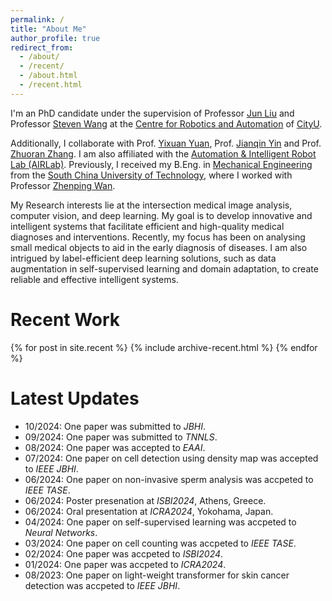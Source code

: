 ```yaml
---
permalink: /
title: "About Me"
author_profile: true
redirect_from:
  - /about/
  - /recent/
  - /about.html
  - /recent.html
---
```


I'm an PhD candidate under the supervision of Professor [Jun Liu](https://www.imse.hku.hk/people/j-liu) and Professor [Steven Wang](https://www.cityu.edu.hk/stfprofile/stevenwang.htm) at the 
[Centre for Robotics and Automation](https://www.cityu.edu.hk/cra/) of [CityU](https://www.cityu.edu.hk/). 
<!-- and [Department of Data and Systems Engineering](https://www.dase.hku.hk/) of [HKU](https://www.hku.hk/) -->
Additionally, I collaborate with Prof. [Yixuan Yuan](https://www.ee.cuhk.edu.hk/~yxyuan/), Prof. [Jianqin Yin](https://www.researchgate.net/profile/Jianqin-Yin) and Prof. [Zhuoran Zhang](https://sse.cuhk.edu.cn/en/faculty/zhangzhuoran).
I am also affiliated with the 
[Automation & Intelligent Robot Lab (AIRLab)](https://airlab.hku.hk/team).
Previously, I received my B.Eng. in
[Mechanical Engineering](http://cogsci.ucmerced.edu/) from the
[South China University of Technology](https://www.scut.edu.cn/en/), where I worked with Professor
[Zhenping Wan](https://www.researchgate.net/profile/Zhenping-Wan).

My Research interests lie at the intersection medical image analysis, computer vision, and deep learning.
My goal is to develop innovative and intelligent systems that facilitate efficient and high-quality medical diagnoses and interventions. 
Recently, my focus has been on analysing small medical objects to aid in the early diagnosis of diseases.
I am also intrigued by label-efficient deep learning solutions, such as data augmentation in self-supervised learning and domain adaptation, to create reliable and effective intelligent systems.


Recent Work
======
{% for post in site.recent %}
  {% include archive-recent.html %}
{% endfor %}


Latest Updates
======
<!-- * 09/2018: I took the position of Research Fellow in The University of Melbourne. -->
<!-- * 09/2018: I submitted my PhD thesis. -->
<!-- * 10/2024: One paper was submitted to *TNNLS*, and another to *JBHI*. -->
* 10/2024: One paper was submitted to *JBHI*.
* 09/2024: One paper was submitted to *TNNLS*.
* 08/2024: One paper was accepted to *EAAI*.
* 07/2024: One paper on cell detection using density map was accepted to *IEEE JBHI*.
* 06/2024: One paper on non-invasive sperm analysis was accpeted to *IEEE TASE*.
* 06/2024: Poster presenation at *ISBI2024*, Athens, Greece.
* 06/2024: Oral presentation at *ICRA2024*, Yokohama, Japan.
* 04/2024: One paper on self-supervised learning was accpeted to *Neural Networks*.
* 03/2024: One paper on cell counting was accpeted to *IEEE TASE*.
* 02/2024: One paper was accpeted to *ISBI2024*.
* 01/2024: One paper was accpeted to *ICRA2024*.
* 08/2023: One paper on light-weight transformer for skin cancer detection was accpeted to *IEEE JBHI*.

<!-- * 01/2021: Three papers were accepted to ICLR2021, two spotlight (top 4%) and one poster. -->
<!-- * 06/2020: I will join the School of Information Technology, Deakin University, as a lecturer. -->
<!-- * 05/2020: One paper on understanding medical adversarial attacks/examples was accepted to journal Pattern Recognition.  -->
<!-- * 12/2019: Two papers were accepted to ICLR2020. -->
<!-- * 12/2019: I gave a invited tutorial on Adversarial Machine Learning (AML) at <a href="http://nugget.unisa.edu.au/AI2019/index.php#" target="_blank">Australasian Joint Conference on Artificial Intelligence (AI2019)</a>. <a href="https://github.com/xingjunm/An-Introduction-to-Adversarial-Machine-Learning" target="_blank">GitHub (slides and codes)</a>. -->
<!-- * 05/2019: I will visit RIKEN and NII in Japan, June 2019. -->
<!-- * 12/2018: Session Chair of the Computer Science and IT session at <a href="http://www.capsaus.org/?a=3FA592EB18CBDF30" target="_blank">The 11th Research Symposium for Chinese PhD Students and Scholars in Australia</a>. -->
<!-- * 03/2018: Research intern at National Institute of Informatic, Tokyo Japan. -->
